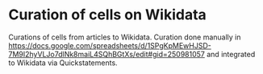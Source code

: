 # Curation of cells on Wikidata


Curations of cells from articles to Wikidata. 
Curation done manually in https://docs.google.com/spreadsheets/d/1SPgKpMEwHJSD-7M9I2hyVLJo7dlNk8maiL4SQhBGtXs/edit#gid=250981057 and integrated to Wikidata via Quickstatements.